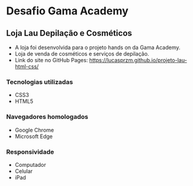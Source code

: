 # Desafio Gama Academy

## Loja Lau Depilação e Cosméticos

- A loja foi desenvolvida para o projeto hands on da Gama Academy.
- Loja de venda de cosméticos e serviços de depilação.
- Link do site no GitHub Pages: https://lucasprzm.github.io/projeto-lau-html-css/

### Tecnologias utilizadas

- CSS3
- HTML5

### Navegadores homologados

- Google Chrome
- Microsoft Edge

### Responsividade

- Computador
- Celular
- iPad

